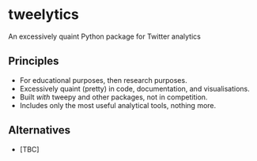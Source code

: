 # tweelytics
An excessively quaint Python package for Twitter analytics

## Principles

  * For educational purposes, then research purposes.
  * Excessively quaint (pretty) in code, documentation, and visualisations.
  * Built *with* tweepy and other packages, not in competition.
  * Includes only the most useful analytical tools, nothing more.

## Alternatives

  * [TBC]
